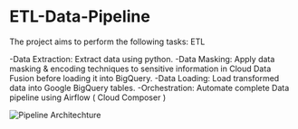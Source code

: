 # ETL-Data-Pipeline
The project aims to perform the following tasks:  ETL

-Data Extraction: Extract data using python.
-Data Masking: Apply data masking & encoding techniques to sensitive information in Cloud Data Fusion before loading it into BigQuery.
-Data Loading: Load transformed data into Google BigQuery tables.
-Orchestration: Automate complete Data pipeline using Airflow ( Cloud Composer )

![Pipeline Architechture](https://github.com/karan8891/ETL-Data-Pipeline/assets/55722488/60f6ccc7-18d5-4d5a-9d6c-cf34f55a9bf6)
